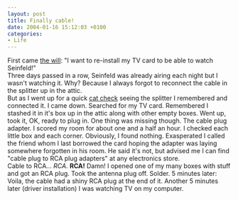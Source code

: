 ```yaml
---
layout: post
title: Finally cable!
date: 2004-01-16 15:12:03 +0100
categories:
- Life
---
```

<p>First came <a href="http://www.rusiczki.net/blog/archives/2004/01/05/seinfeld">the will</a>: "I want to re-install my TV card to be able to watch Seinfeld!"<br />
Three days passed in a row, Seinfeld was already airing each night but I wasn't watching it. Why? Because I always forgot to reconnect the cable in the splitter up in the attic.<br />
But as I went up for a quick <a href="http://www.rusiczki.net/blog/archives/2004/01/14/freakin_cats">cat check</a> seeing the splitter I remembered and connected it. I came down. Searched for my TV card. Remembered I stashed it in it's box up in the attic along with other empty boxes. Went up, took it, OK, ready to plug in. One thing was missing though. The cable plug adapter. I scored my room for about one and a half an hour. I checked each little box and each corner. Obviously, I found nothing. Exasperated I called the friend whom I last borrowed the card hoping the adapter was laying somewhere forgotten in his room. He said it's not, but advised me I can find "cable plug to RCA plug adapters" at any electronics store.<br />
Cable to RCA... <i>RCA.</i> <b>RCA!</b> Damn! I opened one of my many boxes with stuff and got an RCA plug. Took the antenna plug off. Solder. 5 minutes later: Voila, the cable had a shiny RCA plug at the end of it. Another 5 minutes later (driver installation) I was watching TV on my computer.</p>
